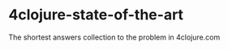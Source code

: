 4clojure-state-of-the-art
=========================

The shortest answers collection to the problem in 4clojure.com 
